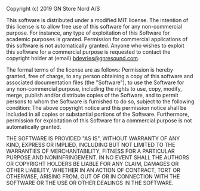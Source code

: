 Copyright (c) 2019 GN Store Nord A/S 

This software is distributed under a modified MIT license. The intention of this license is to allow free use of this software for any non-commercial purpose. For instance, any type of exploitation of this Software for academic purposes is granted. Permission for commercial applications of this software is not automatically granted. Anyone who wishes to exploit this software for a commercial purpose is requested to contact the copyright holder at (email) bdevries@gnresound.com.

The formal terms of the license are as follows:
Permission is hereby granted, free of charge, to any person obtaining a copy of this software and associated documentation files (the "Software"), to use the Software for any non-commercial purpose, including the rights to use, copy, modify, merge, publish and/or distribute copies of the Software, and to permit persons to whom the Software is furnished to do so, subject to the following condition: The above copyright notice and this permission notice shall be included in all copies or substantial portions of the Software. Furthermore, permission for exploitation of this Software for a commercial purpose is not automatically granted.

THE SOFTWARE IS PROVIDED "AS IS", WITHOUT WARRANTY OF ANY KIND, EXPRESS OR IMPLIED, INCLUDING BUT NOT LIMITED TO THE WARRANTIES OF MERCHANTABILITY, FITNESS FOR A PARTICULAR PURPOSE AND NONINFRINGEMENT. IN NO EVENT SHALL THE AUTHORS OR COPYRIGHT HOLDERS BE LIABLE FOR ANY CLAIM, DAMAGES OR OTHER LIABILITY, WHETHER IN AN ACTION OF CONTRACT, TORT OR OTHERWISE, ARISING FROM, OUT OF OR IN CONNECTION WITH THE SOFTWARE OR THE USE OR OTHER DEALINGS IN THE SOFTWARE.